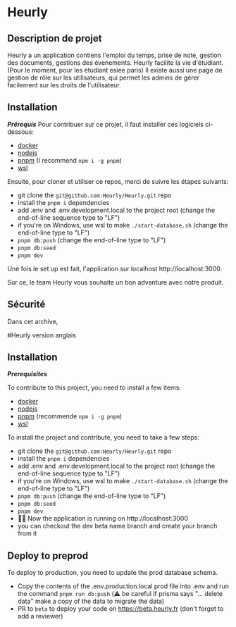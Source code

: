 # Heurly

## Description de projet
Heurly a un application contiens l'emploi du temps, prise de note, gestion des documents, gestions des évenements.
Heurly facilite la vie d'étudiant. (Pour le moment, pour les étudiant esiee paris)
Il existe aussi une page de gestion de rôle sur les utilisateurs, qui permet les admins de gérer facilement sur les droits de l'utilisateur.

## Installation 
**_Prérequis_**
Pour contribuer sur ce projet, il faut installer ces logiciels ci-dessous:
- [docker](https://docs.docker.com/engine/install/)
- [nodejs](https://nodejs.org/en)
- [pnpm](https://pnpm.io/installation) (I recommend `npm i -g pnpm`)
- [wsl](https://learn.microsoft.com/en-us/windows/wsl/install)

Ensuite, pour cloner et utiliser ce repos, merci de suivre les étapes suivants:
- git clone the `git@github.com:Heurly/Heurly.git` repo
- install the `pnpm i` dependencies
- add .env and .env.development.local to the project root (change the end-of-line sequence type to "LF")
- if you're on Windows, use wsl to make `./start-database.sh` (change the end-of-line type to "LF")
- `pnpm db:push` (change the end-of-line type to "LF")
- `pnpm db:seed`
- `pnpm dev`

Une fois le set up est fait, l'application sur localhost http://localhost:3000.

Sur ce, le team Heurly vous souhaite un bon advanture avec notre produit. 

## Sécurité
Dans cet archive, 


#Heurly version anglais

## Installation

**_Prerequisites_**

To contribute to this project, you need to install a few items:

- [docker](https://docs.docker.com/engine/install/)
- [nodejs](https://nodejs.org/en)
- [pnpm](https://pnpm.io/installation) (recommende `npm i -g pnpm`)
- [wsl](https://learn.microsoft.com/en-us/windows/wsl/install)

To install the project and contribute, you need to take a few steps:

- git clone the `git@github.com:Heurly/Heurly.git` repo
- install the `pnpm i` dependencies
- add .env and .env.development.local to the project root (change the end-of-line sequence type to "LF")
- if you're on Windows, use wsl to make `./start-database.sh` (change the end-of-line type to "LF")
- `pnpm db:push` (change the end-of-line type to "LF")
- `pnpm db:seed`
- `pnpm dev`
- 🤌🏽 Now the application is running on http://localhost:3000
- you can checkout the dev beta name branch and create your branch from it

## Deploy to preprod

To deploy to production, you need to update the prod database schema.

- Copy the contents of the .env.production.local prod file into .env and run the command `pnpm run db:push` (⚠️ be careful if prisma says "... delete data" make a copy of the data to migrate the data)
- PR to `beta` to deploy your code on https://beta.heurly.fr (don't forget to add a reviewer)
